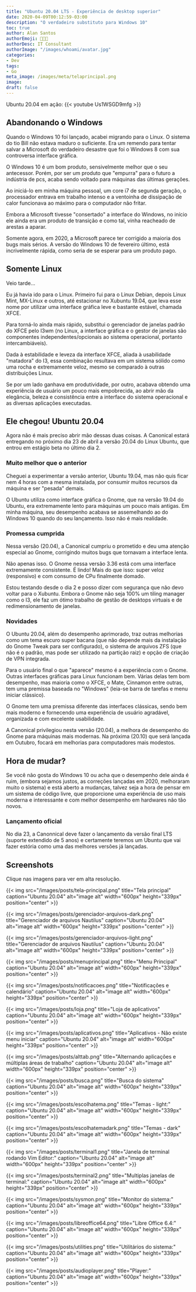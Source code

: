 ```yaml
---
title: "Ubuntu 20.04 LTS - Experiência de desktop superior"
date: 2020-04-09T00:12:59-03:00
description: "O verdadeiro substituto para Windows 10"
toc: true
author: Alan Santos
authorEmoji: 👨🏻‍💻
authorDesc: IT Consultant
authorImage: "/images/whoami/avatar.jpg"
categories:
- Dev
tags:
- Go
meta_image: /images/meta/telaprincipal.png
image:
draft: false
---
```


Ubuntu 20.04 em ação:
{{< youtube Us1WSGD9mfg >}}

## Abandonando o Windows

Quando o Windows 10 foi lançado, acabei migrando para o Linux. O sistema do tio Bill não estava maduro o suficiente. Era um remendo para tentar salvar a Microsoft do verdadeiro desastre que foi o  Windows 8 com sua controversa interface gráfica.

O Windows 10 é um bom produto, sensivelmente melhor que o seu antecessor. Porém, por ser um produto que  "empurra" para o futuro a indústria de pcs, acaba sendo voltado para máquinas das últimas gerações.

Ao iniciá-lo em minha máquina pessoal, um core i7 de segunda geração, o processador entrava em trabalho intenso e a ventoinha de dissipação de calor funcionava ao máximo para o computador não fritar.

Embora a Microsoft tivesse "consertado" a interface do Windows, no início ele ainda era um produto de transição e como tal, vinha reacheado de arestas a aparar.

Somente agora, em 2020, a Microsoft parece ter corrigido a maioria dos bugs mais sérios. A versão do Windows 10 de fevereiro último, está incrivelmente rápida, como seria de se esperar para um produto pago.

## Somente Linux

Veio tarde...

Eu já havia ido para o Linux. Primeiro fui para o Linux Debian, depois Linux Mint, MX-Linux e outros, até estacionar no Xubuntu 19.04, que leva esse nome por utilizar uma interface gráfica leve e bastante estável, chamada XFCE.

Para torná-lo ainda mais rápido, substitui o gerenciador de janelas padrão do XFCE pelo I3wm (no Linux, a interface gráfica e o gestor de janelas são componentes independentes/opcionais ao sistema operacional, portanto intercambiáveis).

Dada à estabilidade e leveza da interface XFCE, aliada à usabilidade "matadora" do I3, essa combinação resultava em um sistema sólido como uma rocha e extremamente veloz, mesmo se comparado à outras distribuições Linux.

Se por um lado ganhava em produtividade, por outro, acabava obtendo uma experiência de usuário um pouco mais empobrecida, ao abrir mão da elegância, beleza e consistência entre a interface do sistema operacional e as diversas aplicações executadas.

## Ele chegou! Ubuntu 20.04

Agora não é mais preciso abrir mão dessas duas coisas. A Canonical estará entregando no próximo dia 23 de abril a versão 20.04 do Linux Ubuntu, que entrou em estágio beta no último dia 2.

### Muito melhor que o anterior

Cheguei a experimentar a versão anterior, Ubuntu 19.04, mas não quis ficar nem 4 horas com a mesma instalada, por consumir muitos recursos da máquina e ser "pesada" demais.

O Ubuntu utiliza como interface gráfica o Gnome, que na versão 19.04 do Ubuntu, era extremamente lento para máquinas um pouco mais antigas. Em minha máquina, seu desempenho acabava se assemelhando ao do Windows 10 quando do seu lançamento. Isso não é mais realidade.

### Promessa cumprida

Nessa versão (20.04), a Canonical cumpriu o prometido e deu uma atenção especial ao Gnome, corrigindo muitos bugs que tornavam a interface lenta.

Não apenas isso. O Gnome nessa versão 3.36 está com uma interface extremamente consistente. É lindo! Mais do que isso: super veloz (responsivo) e com consumo de CPu finalmente domado.

Estou testando desde o dia 2 e posso dizer com segurança que não devo voltar para o Xubuntu. Embora o Gnome não seja 100% um tiling manager como o I3, ele faz um ótimo trabalho de gestão de desktops virtuais e de redimensionamento de janelas.

### Novidades

O Ubuntu 20.04, além do desempenho aprimorado,  traz outras melhorias como um tema escuro super bacana (que não depende mais da instalação do Gnome Tweak para ser configurado), o sistema de arquivos ZFS (que não é o padrão, mas pode ser utilizado na partição raiz) e opção de criação de VPN integrada.

Para o usuário final o que "aparece" mesmo é a experiência com o Gnome. Outras interfaces gráficas para Linux funcionam bem. Várias delas tem bom desempenho, mas maioria como o XFCE, o Mate, Cinnamon entre outras, tem uma premissa baseada no "Windows" (leia-se barra de tarefas e menu iniciar clássico).

O Gnome tem uma premissa diferente das interfaces clássicas, sendo bem mais moderno e fornecendo uma experiência de usuário agradável, organizada e com excelente usabilidade.

A Canonical privilegiou nesta versão (20.04), a melhora de desempenho do Gnome para máquinas mais modernas. Na próxima (20.10) que será lançada em Outubro, focará em melhorias para computadores mais modestos.

## Hora de mudar?
Se você não gosta do Windows 10 ou acha que o desempenho dele ainda é ruim, (embora sejamos justos, as correções lançadas em 2020, melhoraram muito o sistema) e está aberto a mudanças, talvez seja a hora de pensar em um sistema de código livre, que proporcione uma experiência de uso mais moderna e interessante e com melhor desempenho em hardwares não tão novos.

### Lançamento oficial

No dia 23, a Canonnical deve fazer o lançamento da versão final LTS (suporte extendido de 5 anos) e certamente teremos um Ubuntu que vai fazer estória como uma das melhores versões já lançadas.


## Screenshots

Clique nas imagens para ver em alta resolução.

{{< img src="/images/posts/tela-principal.png" title="Tela principal" caption="Ubuntu 20.04" alt="image alt" width="600px" height="339px" position="center" >}}


{{< img src="/images/posts/gerenciador-arquivos-dark.png" title="Gerenciador de arquivos Nautilus" caption="Ubuntu 20.04" alt="image alt" width="600px" height="339px" position="center" >}}


{{< img src="/images/posts/gerenciador-arquivos-light.png" title="Gerenciador de arquivos Nautilus" caption="Ubuntu 20.04" alt="image alt" width="600px" height="339px" position="center" >}}


{{< img src="/images/posts/menuprincipal.png" title="Menu Principal" caption="Ubuntu 20.04" alt="image alt" width="600px" height="339px" position="center" >}}


{{< img src="/images/posts/notificacoes.png" title="Notificações e calendário" caption="Ubuntu 20.04" alt="image alt" width="600px" height="339px" position="center" >}}


{{< img src="/images/posts/loja.png" title="Loja de aplicativos" caption="Ubuntu 20.04" alt="image alt" width="600px" height="339px" position="center" >}}


{{< img src="/images/posts/aplicativos.png" title="Aplicativos - Não existe menu iniciar" caption="Ubuntu 20.04" alt="image alt" width="600px" height="339px" position="center" >}}


{{< img src="/images/posts/alttab.png" title="Alternando aplicações e múltiplas áreas de trabalho" caption="Ubuntu 20.04" alt="image alt" width="600px" height="339px" position="center" >}}


{{< img src="/images/posts/busca.png" title="Busca do sistema" caption="Ubuntu 20.04" alt="image alt" width="600px" height="339px" position="center" >}}


{{< img src="/images/posts/escolhatema.png" title="Temas - light:" caption="Ubuntu 20.04" alt="image alt" width="600px" height="339px" position="center" >}}


{{< img src="/images/posts/escolhatemadark.png" title="Temas - dark" caption="Ubuntu 20.04" alt="image alt" width="600px" height="339px" position="center" >}}


{{< img src="/images/posts/terminal1.png" title="Janela de terminal rodando Vim Editor:" caption="Ubuntu 20.04" alt="image alt" width="600px" height="339px" position="center" >}}


{{< img src="/images/posts/terminal2.png" title="Multiplas janelas de terminal:" caption="Ubuntu 20.04" alt="image alt" width="600px" height="339px" position="center" >}}


{{< img src="/images/posts/sysmon.png" title="Monitor do sistema:" caption="Ubuntu 20.04" alt="image alt" width="600px" height="339px" position="center" >}}


{{< img src="/images/posts/libreoffice64.png" title="Libre Office 6.4:" caption="Ubuntu 20.04" alt="image alt" width="600px" height="339px" position="center" >}}


{{< img src="/images/posts/utilities.png" title="Utilitários do sistema:" caption="Ubuntu 20.04" alt="image alt" width="600px" height="339px" position="center" >}}


{{< img src="/images/posts/audioplayer.png" title="Player:" caption="Ubuntu 20.04" alt="image alt" width="600px" height="339px" position="center" >}}
